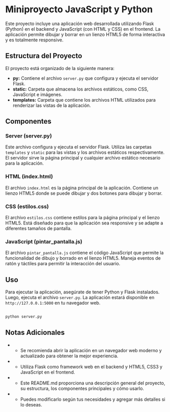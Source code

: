 # Miniproyecto JavaScript y Python

Este proyecto incluye una aplicación web desarrollada utilizando Flask (Python) en el backend y JavaScript (con HTML y CSS) en el frontend. La aplicación permite dibujar y borrar en un lienzo HTML5 de forma interactiva y es totalmente responsive.

## Estructura del Proyecto

El proyecto está organizado de la siguiente manera:

- **py:** Contiene el archivo `server.py` que configura y ejecuta el servidor Flask.
- **static:** Carpeta que almacena los archivos estáticos, como CSS, JavaScript e imágenes.
- **templates:** Carpeta que contiene los archivos HTML utilizados para renderizar las vistas de la aplicación.

## Componentes

### Server (server.py)

Este archivo configura y ejecuta el servidor Flask. Utiliza las carpetas `templates` y `static` para las vistas y los archivos estáticos respectivamente. El servidor sirve la página principal y cualquier archivo estático necesario para la aplicación.

### HTML (index.html)

El archivo `index.html` es la página principal de la aplicación. Contiene un lienzo HTML5 donde se puede dibujar y dos botones para dibujar y borrar.

### CSS (estilos.css)

El archivo `estilos.css` contiene estilos para la página principal y el lienzo HTML5. Está diseñado para que la aplicación sea responsive y se adapte a diferentes tamaños de pantalla.

### JavaScript (pintar_pantalla.js)

El archivo `pintar_pantalla.js` contiene el código JavaScript que permite la funcionalidad de dibujo y borrado en el lienzo HTML5. Maneja eventos de ratón y táctiles para permitir la interacción del usuario.

## Uso

Para ejecutar la aplicación, asegúrate de tener Python y Flask instalados. Luego, ejecuta el archivo `server.py`. La aplicación estará disponible en `http://127.0.0.1:5000` en tu navegador web.

```bash

python server.py

```

## Notas Adicionales

- * Se recomienda abrir la aplicación en un navegador web moderno y actualizado para obtener la mejor experiencia.
- * Utiliza Flask como framework web en el backend y HTML5, CSS3 y JavaScript en el frontend.
- * Este README.md proporciona una descripción general del proyecto, su estructura, los componentes principales y cómo usarlo. 
- * Puedes modificarlo según tus necesidades y agregar más detalles si lo deseas.
